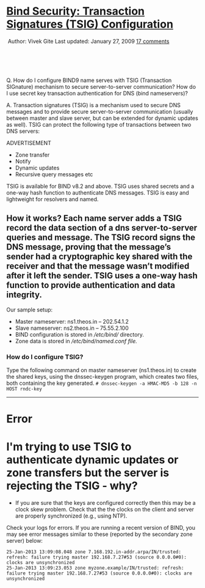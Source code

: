 # [Bind Security: Transaction Signatures (TSIG) Configuration](https://www.cyberciti.biz/faq/unix-linux-bind-named-configuring-tsig/)

​						Author: Vivek Gite 					Last updated: January 27, 2009 					[17 comments](https://www.cyberciti.biz/faq/unix-linux-bind-named-configuring-tsig/#comments) 				

[![img](data:image/svg+xml;base64,PHN2ZyBoZWlnaHQ9IjU3IiB3aWR0aD0iMTI4IiB4bWxucz0iaHR0cDovL3d3dy53My5vcmcvMjAwMC9zdmciIHZlcnNpb249IjEuMSIvPg==)](https://www.cyberciti.biz/faq/category/bind-dns/)

Q. How do I configure BIND9 name serves with TSIG (Transaction SIGnature)  mechanism to secure server-to-server communication? How do I use secret  key transaction authentication for DNS (bind nameservers)?
 
 A. Transaction signatures (TSIG) is a mechanism used to secure DNS  messages and to provide secure server-to-server communication (usually  between master and slave server, but can be extended for dynamic updates as well). TSIG can protect the following type of transactions between  two DNS servers: 

ADVERTISEMENT

- Zone transfer
- Notify
- Dynamic updates
- Recursive query messages etc

TSIG is available for BIND v8.2 and above. TSIG uses shared secrets  and a one-way hash function to authenticate DNS messages. TSIG is easy  and lightweight for resolvers and named.

## How it works? Each name server adds a TSIG record the data section of a dns server-to-server queries and message. The TSIG record signs the DNS message, proving that the message’s  sender had a cryptographic key shared with the receiver and that the  message wasn’t modified after it left the sender. TSIG uses a one-way hash function to provide authentication and data integrity. 

Our sample setup:

- Master nameserver: ns1.theos.in – 202.54.1.2
- Slave nameserver: ns2.theos.in – 75.55.2.100
- BIND configuration is stored in */etc/bind/* directory.
- Zone data is stored in */etc/bind/named.conf file.* 

### How do I configure TSIG?

Type the following command on master nameserver (ns1.theos.in) to  create the shared keys, using the dnssec-keygen program, which creates  two files, both containing the key generated.
 `# dnssec-keygen -a HMAC-MD5 -b 128 -n HOST rndc-key`









----

# Error

# I'm trying to use TSIG to authenticate dynamic updates or zone transfers but the server is rejecting the TSIG - why?

- If you are sure that the keys are configured  correctly then this may be a clock skew problem. Check that the the  clocks on the client and server are properly synchronized (e.g., using  NTP).

Check your logs for errors. If you are running a recent version of  BIND, you may see error messages similar to these (reported by the  secondary zone server) below:

```shell
25-Jan-2013 13:09:08.048 zone 7.168.192.in-addr.arpa/IN/trusted:
refresh: failure trying master 192.168.7.27#53 (source 0.0.0.0#0):
clocks are unsynchronized
25-Jan-2013 13:09:23.053 zone myzone.example/IN/trusted: refresh:
failure trying master 192.168.7.27#53 (source 0.0.0.0#0): clocks are
unsynchronized
```